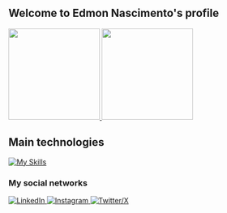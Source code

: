 ## Welcome to Edmon Nascimento's profile 
<div>
  <a href="https://github.com/Edmon-Nascimento">
    <img height="180em" src="https://github-readme-stats.vercel.app/api?username=Edmon-Nascimento&show_icons=true&theme=tokyonight&include_all_commits=true&count_private=true"/>
    <img height="180em" src="https://github-readme-stats.vercel.app/api/top-langs/?username=Edmon-Nascimento&layout=compact&langs_count=6&theme=tokyonight"/>
  </a>
</div>
     
## Main technologies
[![My Skills](https://skillicons.dev/icons?i=html,css,js)](https://skillicons.dev)
     
### My social networks
 
<div> 
<a href="https://www.linkedin.com/in/edmon-nascimento/" target="_blank" rel="noopener noreferrer">
<img src="https://img.shields.io/badge/-LinkedIn-%230077B5?style=for-the-badge&logo=linkedin&logoColor=white" alt="LinkedIn">
</a>

<a href="https://www.instagram.com/edmoncode/" target="_blank" rel="noopener noreferrer">
<img src="https://img.shields.io/badge/Instagram-E4405F?style=for-the-badge&logo=instagram&logoColor=white" alt="Instagram">
</a>

<a href="https://x.com/edmoncode" target="_blank" rel="noopener noreferrer">
<img src="https://img.shields.io/badge/edmoncode-%23000000.svg?style=for-the-badge&logo=X&logoColor=white" alt="Twitter/X">
</a>
</div>
